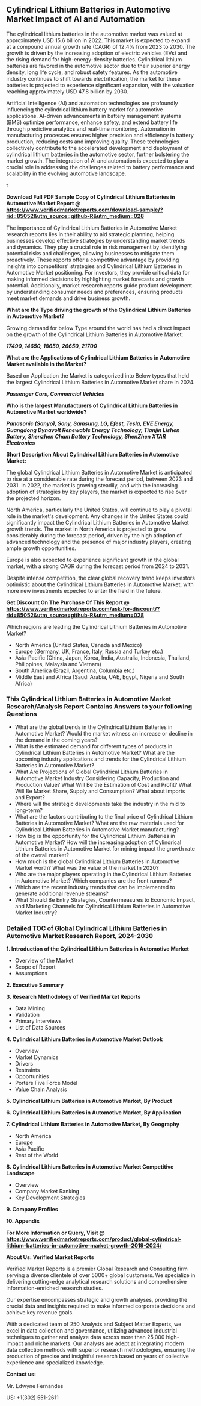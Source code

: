<h2>Cylindrical Lithium Batteries in Automotive Market Impact of AI and Automation</h2><p>The cylindrical lithium batteries in the automotive market was valued at approximately USD 15.6 billion in 2022. This market is expected to expand at a compound annual growth rate (CAGR) of 12.4% from 2023 to 2030. The growth is driven by the increasing adoption of electric vehicles (EVs) and the rising demand for high-energy-density batteries. Cylindrical lithium batteries are favored in the automotive sector due to their superior energy density, long life cycle, and robust safety features. As the automotive industry continues to shift towards electrification, the market for these batteries is projected to experience significant expansion, with the valuation reaching approximately USD 47.8 billion by 2030.</p><p>Artificial Intelligence (AI) and automation technologies are profoundly influencing the cylindrical lithium battery market for automotive applications. AI-driven advancements in battery management systems (BMS) optimize performance, enhance safety, and extend battery life through predictive analytics and real-time monitoring. Automation in manufacturing processes ensures higher precision and efficiency in battery production, reducing costs and improving quality. These technologies collectively contribute to the accelerated development and deployment of cylindrical lithium batteries in the automotive sector, further bolstering the market growth. The integration of AI and automation is expected to play a crucial role in addressing the challenges related to battery performance and scalability in the evolving automotive landscape.</p>t</p><p id="" class=""><strong>Download Full PDF Sample Copy of Cylindrical Lithium Batteries in Automotive Market Report @ <a href="https://www.verifiedmarketreports.com/download-sample/?rid=85052&utm_source=github-R&utm_medium=028" target="_blank">https://www.verifiedmarketreports.com/download-sample/?rid=85052&utm_source=github-R&utm_medium=028</a></strong></p><p>The importance of&nbsp;Cylindrical Lithium Batteries in Automotive Market research reports lies in their ability to aid strategic planning, helping businesses develop effective strategies by understanding market trends and dynamics. They play a crucial role in risk management by identifying potential risks and challenges, allowing businesses to mitigate them proactively. These reports offer a competitive advantage by providing insights into competitors' strategies and Cylindrical Lithium Batteries in Automotive Market positioning. For investors, they provide critical data for making informed decisions by highlighting market forecasts and growth potential. Additionally, market research reports guide product development by understanding consumer needs and preferences, ensuring products meet market demands and drive business growth.</p><p><strong>What are the&nbsp;Type driving the growth of the Cylindrical Lithium Batteries in Automotive Market?</strong></p><p id="" class="">Growing demand for below Type around the world has had a direct impact on the growth of the Cylindrical Lithium Batteries in Automotive Market:</p><em><strong>17490, 14650, 18650, 26650, 21700</strong></em></p><strong>What are the&nbsp;Applications&nbsp;of Cylindrical Lithium Batteries in Automotive Market available in the Market?</strong></p><p id="" class="">Based on Application the Market is categorized into Below types that held the largest Cylindrical Lithium Batteries in Automotive Market share In 2024.</p><em><strong>Passenger Cars, Commercial Vehicles</strong></em></p><strong>Who is the largest Manufacturers of Cylindrical Lithium Batteries in Automotive Market worldwide?</strong></p><p><em><strong>Panasonic (Sanyo), Sony, Samsung, LG, Efest, Tesla, EVE Energy, Guangdong Dynavolt Renewable Energy Technology, Tianjin Lishen Battery, Shenzhen Cham Battery Technology, ShenZhen XTAR Electronics</strong></em></p><p id="" class=""><strong>Short Description About Cylindrical Lithium Batteries in Automotive Market:</strong></p><p>The global Cylindrical Lithium Batteries in Automotive Market is anticipated to rise at a considerable rate during the forecast period, between 2023 and 2031. In 2022, the market is growing steadily, and with the increasing adoption of strategies by key players, the market is expected to rise over the projected horizon.</p><p>North America, particularly the United States, will continue to play a pivotal role in the market's development. Any changes in the United States could significantly impact the Cylindrical Lithium Batteries in Automotive Market growth trends. The market in North America is projected to grow considerably during the forecast period, driven by the high adoption of advanced technology and the presence of major industry players, creating ample growth opportunities.</p><p>Europe is also expected to experience significant growth in the global market, with a strong CAGR during the forecast period from 2024 to 2031.</p><p>Despite intense competition, the clear global recovery trend keeps investors optimistic about the Cylindrical Lithium Batteries in Automotive Market, with more new investments expected to enter the field in the future.</p><p id="" class=""><strong>Get Discount On The Purchase Of This Report @ <a href="https://www.verifiedmarketreports.com/ask-for-discount/?rid=85052&utm_source=github-R&utm_medium=028" target="_blank">https://www.verifiedmarketreports.com/ask-for-discount/?rid=85052&utm_source=github-R&utm_medium=028</a></strong></p>Which regions are leading the Cylindrical Lithium Batteries in Automotive Market?</p><ul><li>North America (United States, Canada and Mexico)</li><li>Europe (Germany, UK, France, Italy, Russia and Turkey etc.)</li><li>Asia-Pacific (China, Japan, Korea, India, Australia, Indonesia, Thailand, Philippines, Malaysia and Vietnam)</li><li>South America (Brazil, Argentina, Columbia etc.)</li><li>Middle East and Africa (Saudi Arabia, UAE, Egypt, Nigeria and South Africa)</li></ul><h3 id="" class="">This Cylindrical Lithium Batteries in Automotive Market Research/Analysis Report Contains Answers to your following Questions</h3><ul><li>What are the global trends in the Cylindrical Lithium Batteries in Automotive Market? Would the market witness an increase or decline in the demand in the coming years?</li><li>What is the estimated demand for different types of products in Cylindrical Lithium Batteries in Automotive Market? What are the upcoming industry applications and trends for the Cylindrical Lithium Batteries in Automotive Market?</li><li>What Are Projections of Global Cylindrical Lithium Batteries in Automotive Market Industry Considering Capacity, Production and Production Value? What Will Be the Estimation of Cost and Profit? What Will Be Market Share, Supply and Consumption? What about imports and Export?</li><li>Where will the strategic developments take the industry in the mid to long-term?</li><li>What are the factors contributing to the final price of Cylindrical Lithium Batteries in Automotive Market? What are the raw materials used for Cylindrical Lithium Batteries in Automotive Market manufacturing?</li><li>How big is the opportunity for the Cylindrical Lithium Batteries in Automotive Market? How will the increasing adoption of Cylindrical Lithium Batteries in Automotive Market for mining impact the growth rate of the overall market?</li><li>How much is the global Cylindrical Lithium Batteries in Automotive Market worth? What was the value of the market In 2020?</li><li>Who are the major players operating in the Cylindrical Lithium Batteries in Automotive Market? Which companies are the front runners?</li><li>Which are the recent industry trends that can be implemented to generate additional revenue streams?</li><li>What Should Be Entry Strategies, Countermeasures to Economic Impact, and Marketing Channels for Cylindrical Lithium Batteries in Automotive Market Industry?</li></ul><h3 id="" class="">Detailed TOC of Global Cylindrical Lithium Batteries in Automotive Market Research Report, 2024-2030</h3><p id="" class=""><strong>1. Introduction of the Cylindrical Lithium Batteries in Automotive Market</strong></p><ul><li>Overview of the Market</li><li>Scope of Report</li><li>Assumptions</li></ul><p id="" class=""><strong>2. Executive Summary</strong></p><p id="" class=""><strong>3. Research Methodology of Verified Market Reports</strong></p><ul><li>Data Mining</li><li>Validation</li><li>Primary Interviews</li><li>List of Data Sources</li></ul><p id="" class=""><strong>4. Cylindrical Lithium Batteries in Automotive Market Outlook</strong></p><ul><li>Overview</li><li>Market Dynamics</li><li>Drivers</li><li>Restraints</li><li>Opportunities</li><li>Porters Five Force Model</li><li>Value Chain Analysis</li></ul><p id="" class=""><strong>5. Cylindrical Lithium Batteries in Automotive Market, By Product</strong></p><p id="" class=""><strong>6. Cylindrical Lithium Batteries in Automotive Market, By Application</strong></p><p id="" class=""><strong>7. Cylindrical Lithium Batteries in Automotive Market, By Geography</strong></p><ul><li>North America</li><li>Europe</li><li>Asia Pacific</li><li>Rest of the World</li></ul><p id="" class=""><strong>8. Cylindrical Lithium Batteries in Automotive Market Competitive Landscape</strong></p><ul><li>Overview</li><li>Company Market Ranking</li><li>Key Development Strategies</li></ul><p id="" class=""><strong>9. Company Profiles</strong></p><p id="" class=""><strong>10. Appendix</strong></p><p id="" class=""><strong>For More Information or Query, Visit @ <a href="https://www.verifiedmarketreports.com/product/global-cylindrical-lithium-batteries-in-automotive-market-growth-2019-2024/" target="_blank">https://www.verifiedmarketreports.com/product/global-cylindrical-lithium-batteries-in-automotive-market-growth-2019-2024/</a></strong></p><p id="" class=""><strong>About Us: Verified Market Reports</strong></p><p id="" class="">Verified Market Reports is a premier Global Research and Consulting firm serving a diverse clientele of over 5000+ global customers. We specialize in delivering cutting-edge analytical research solutions and comprehensive information-enriched research studies.</p><p id="" class="">Our expertise encompasses strategic and growth analyses, providing the crucial data and insights required to make informed corporate decisions and achieve key revenue goals.</p><p id="" class="">With a dedicated team of 250 Analysts and Subject Matter Experts, we excel in data collection and governance, utilizing advanced industrial techniques to gather and analyze data across more than 25,000 high-impact and niche markets. Our analysts are adept at integrating modern data collection methods with superior research methodologies, ensuring the production of precise and insightful research based on years of collective experience and specialized knowledge.</p><p id="" class=""><strong>Contact us:</strong></p><p id="" class="">Mr. Edwyne Fernandes</p><p id="" class="">US: +1(302) 551-2611</p>